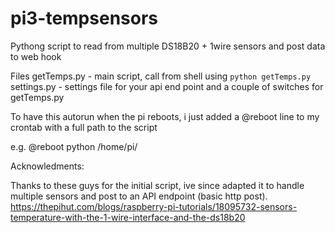 # pi3-tempsensors

Pythong script to read from multiple DS18B20 + 1wire sensors and post data to web hook


Files
getTemps.py - main script, call from shell using `python getTemps.py`
settings.py - settings file for your api end point and a couple of switches for getTemps.py

To have this autorun when the pi reboots, i just added a @reboot line to my crontab with a full path to the script

e.g.
@reboot python /home/pi/

Acknowledments:

Thanks to these guys for the initial script, ive since adapted it to handle multiple sensors and post to an API endpoint (basic http post).
https://thepihut.com/blogs/raspberry-pi-tutorials/18095732-sensors-temperature-with-the-1-wire-interface-and-the-ds18b20
